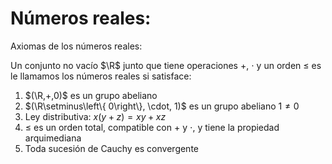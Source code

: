 # Números reales:

Axiomas de los números reales:

Un conjunto no vacío $\R$ junto que tiene operaciones $+$, $\cdot$ y un orden $\leq$ es le llamamos los números reales si satisface:

1. $(\R,+,0)$ es un grupo abeliano
2. $(\R\setminus\left\{ 0\right\}, \cdot, 1)$ es un grupo abeliano $1 \neq 0$
3. Ley distributiva: $x(y+z) = xy + xz$
4. $\leq$ es un orden total, compatible con $+$ y $\cdot$, y tiene la propiedad arquimediana
5. Toda sucesión de Cauchy es convergente
